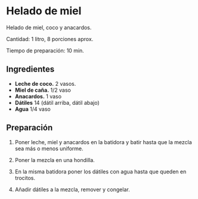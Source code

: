 # Helado de miel

Helado de miel, coco y anacardos.

Cantidad: 1 litro, 8 porciones aprox.

Tiempo de preparación: 10 min.

## Ingredientes

- **Leche de coco.** 2 vasos.
- **Miel de caña.** 1/2 vaso
- **Anacardos.** 1 vaso
- **Dátiles** 14 (dátil arriba, dátil abajo)
- **Agua** 1/4 vaso


## Preparación

1. Poner leche, miel y anacardos en la batidora y batir hasta que la mezcla sea más o menos uniforme.

2. Poner la mezcla en una hondilla.

3. En la misma batidora poner los dátiles con agua hasta que queden en trocitos.

4. Añadir dátiles a la mezcla, remover y congelar.
